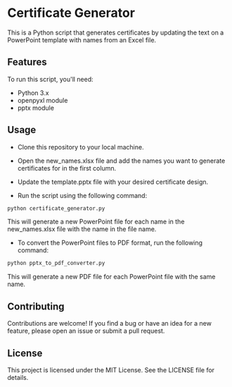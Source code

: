 
# Certificate Generator

This is a Python script that generates certificates by updating the text on a PowerPoint template with names from an Excel file.



## Features
To run this script, you'll need:

- Python 3.x
- openpyxl module
- pptx module

## Usage

- Clone this repository to your local machine.

- Open the new_names.xlsx file and add the names you want to generate certificates for in the first column.

- Update the template.pptx file with your desired certificate design.

- Run the script using the following command:
```python
python certificate_generator.py
```
This will generate a new PowerPoint file for each name in the new_names.xlsx file with the name in the file name.
- To convert the PowerPoint files to PDF format, run the following command:
```python
python pptx_to_pdf_converter.py
```
This will generate a new PDF file for each PowerPoint file with the same name.

## Contributing
Contributions are welcome! If you find a bug or have an idea for a new feature, please open an issue or submit a pull request.

## License

This project is licensed under the MIT License. See the LICENSE file for details.








